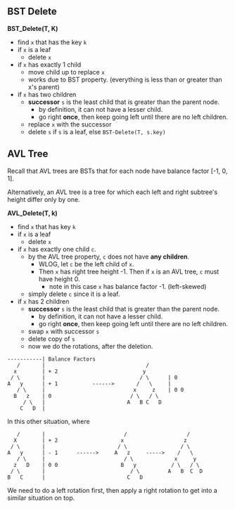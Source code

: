 ## BST Delete

**BST_Delete(T, K)** 
 * find `x` that has the key `k`
 * if `x` is a leaf
   * delete `x`
 * if `x` has exactly 1 child
   * move child up to replace `x`
   * works due to BST property. (everything is less than or greater than x's parent)
 * if `x` has two children
   * **successor** `s` is the least child that is greater than the parent node.
     * by definition, it can not have a lesser child.
     * go right **once**, then keep going left until there are no left children.
   * replace `x` with the successor
   * delete `s` if `s` is a leaf, else `BST-Delete(T, s.key)`

## AVL Tree

Recall that AVL trees are BSTs that for each node have balance factor [-1, 0, 1]. 

Alternatively, an AVL tree is a tree for which each left and right subtree's height differ only by one.

**AVL_Delete(T, k)**
 * find `x` that has key `k`
 * if `x` is a leaf
   * delete `x`
 * if `x` has exactly one child `c`.
   * by the AVL tree property, `c` does not have **any children**.
     * WLOG, let `c` be the left child of `x`.
     * Then `x` has right tree height -1. Then if `x` is an AVL tree, `c` must have height 0.
       * note in this case `x` has balance factor -1. (left-skewed)
   * simply delete `c` since it is a leaf.
 * if `x` has 2 children
   * **successor** `s` is the least child that is greater than the parent node.
     * by definition, it can not have a lesser child.
     * go right **once**, then keep going left until there are no left children.
   * swap `x` with successor `s` 
   * delete copy of `s`
   * now we do the rotations, after the deletion.

```
-----------| Balance Factors
   /       |                                /
  x        | + 2                           y
 / \       |                              / \      | 0
A   y      | + 1           ------>       /   \     | 
   / \     |                            x     z    | 0 0   
  B   z    | 0                         / \   / \
     / \   |                          A   B C   D
    C   D  |
```

In this other situation, where 

```
   /       |                         /                   /
  X        | + 2                    x                   z
 / \       |                       / \                 / \
A   y      | - 1      ------>     A   z     ----->    /   \     
   / \     |                         / \             x     y
  z   D    | 0 0                    B   y           / \   / \
 / \       |                           / \         A   B  C  D
B   C      |                          C   D
```

We need to do a left rotation first, then apply a right rotation to get into a similar situation on top.

```

